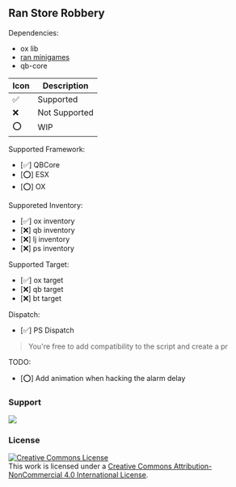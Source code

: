## Ran Store Robbery

Dependencies:

- ox lib
- [ran minigames](https://github.com/RanDXDev/ran-minigames)
- qb-core

| Icon | Description   |
| ---- | ------------- |
| ✅   | Supported     |
| ❌   | Not Supported |
| ⭕   | WIP           |

Supported Framework:

- [✅] QBCore
- [⭕] ESX
- [⭕] OX

Supporeted Inventory:

- [✅] ox inventory
- [❌] qb inventory
- [❌] lj inventory
- [❌] ps inventory

Supported Target:

- [✅] ox target
- [❌] qb target
- [❌] bt target

Dispatch:

- [✅] PS Dispatch

> You're free to add compatibility to the script and create a pr

TODO:

- [⭕] Add animation when hacking the alarm delay

### Support

[![](https://dcbadge.vercel.app/api/server/eGkquvxhSf)](https://discord.gg/eGkquvxhSf)

### License

<a rel="license" href="http://creativecommons.org/licenses/by-nc/4.0/"><img alt="Creative Commons License" style="border-width:0" src="https://i.creativecommons.org/l/by-nc/4.0/88x31.png" /></a><br />This work is licensed under a <a rel="license" href="http://creativecommons.org/licenses/by-nc/4.0/">Creative Commons Attribution-NonCommercial 4.0 International License</a>.
